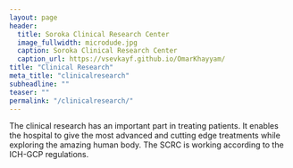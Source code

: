 ```yaml
---
layout: page
header:
  title: Soroka Clinical Research Center
  image_fullwidth: microdude.jpg
  caption: Soroka Clinical Research Center
  caption_url: https://vsevkayf.github.io/OmarKhayyam/
title: "Clinical Research"
meta_title: "clinicalresearch"
subheadline: ""
teaser: ""
permalink: "/clinicalresearch/"
---
```


The clinical research has an important part in treating patients. It enables the hospital to give the most advanced and cutting edge treatments while exploring the amazing human body.
The SCRC is working according to the ICH-GCP regulations.
